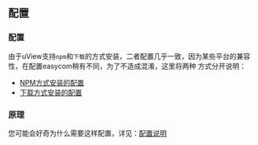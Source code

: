 ## 配置

### 配置

由于uView支持`npm`和`下载`的方式安装，二者配置几乎一致，因为某些平台的兼容性，在配置easycom稍有不同，为了不造成混淆，这里将两种
方式分开说明：

- [NPM方式安装的配置](/components/npmSetting.html)
- [下载方式安装的配置](/components/downloadSetting.html)


### 原理
您可能会好奇为什么需要这样配置，详见：[配置说明](/components/settingDesc.html)

